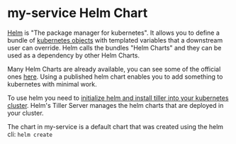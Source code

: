 # my-service Helm Chart

[Helm](https://helm.sh/) is "The package manager for kubernetes". It allows
you to define a bundle of [kubernetes
objects](https://kubernetes.io/docs/concepts/overview/working-with-objects/kubernetes-objects/)
with templated variables that a downstream user can override. Helm calls the
bundles "Helm Charts" and they can be used as a dependency by other Helm Charts.

Many Helm Charts are already available, you can see some of the official ones
[here](https://github.com/helm/charts/tree/master/stable). Using a published
helm chart enables you to add something to kubernetes with minimal work.

To use helm you need to [initialize helm and install tiller
into your kubernetes cluster](https://docs.helm.sh/using_helm/#quickstart).
Helm's Tiller Server manages the helm charts that are deployed in your
cluster.

The chart in my-service is a default chart that was created using the helm cli: `helm create`